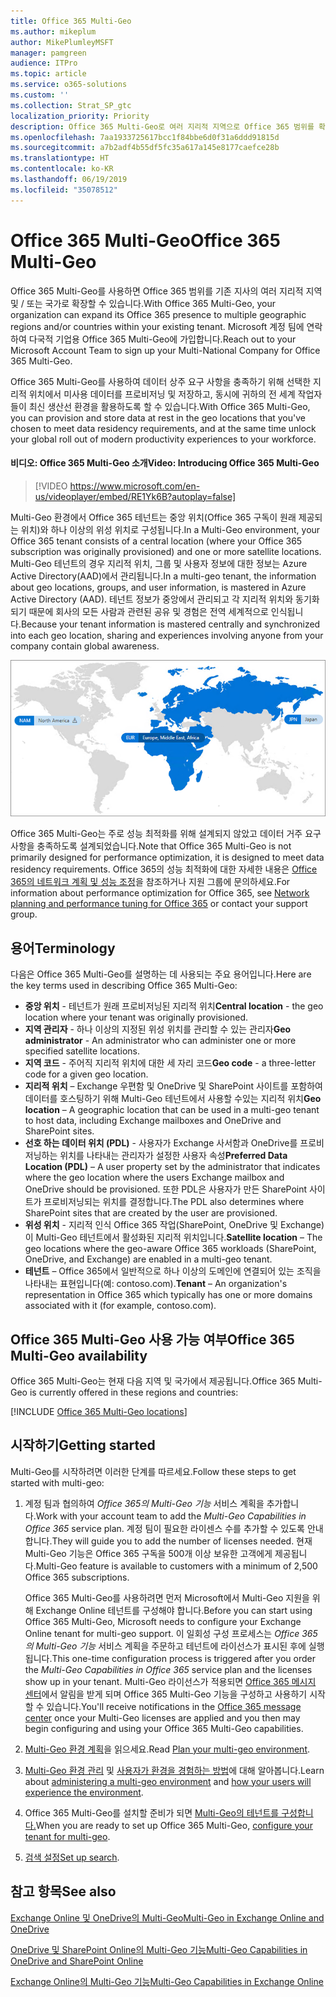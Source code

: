 ```yaml
---
title: Office 365 Multi-Geo
ms.author: mikeplum
author: MikePlumleyMSFT
manager: pamgreen
audience: ITPro
ms.topic: article
ms.service: o365-solutions
ms.custom: ''
ms.collection: Strat_SP_gtc
localization_priority: Priority
description: Office 365 Multi-Geo로 여러 지리적 지역으로 Office 365 범위를 확장합니다.
ms.openlocfilehash: 7aa1933725617bcc1f84bbe6d0f31a6ddd91815d
ms.sourcegitcommit: a7b2adf4b55df5fc35a617a145e8177caefce28b
ms.translationtype: HT
ms.contentlocale: ko-KR
ms.lasthandoff: 06/19/2019
ms.locfileid: "35078512"
---
```

# <a name="office-365-multi-geo"></a><span data-ttu-id="1decd-103">Office 365 Multi-Geo</span><span class="sxs-lookup"><span data-stu-id="1decd-103">Office 365 Multi-Geo</span></span>

<span data-ttu-id="1decd-104">Office 365 Multi-Geo를 사용하면 Office 365 범위를 기존 지사의 여러 지리적 지역 및 / 또는 국가로 확장할 수 있습니다.</span><span class="sxs-lookup"><span data-stu-id="1decd-104">With Office 365 Multi-Geo, your organization can expand its Office 365 presence to multiple geographic regions and/or countries within your existing tenant.</span></span> <span data-ttu-id="1decd-105">Microsoft 계정 팀에 연락하여 다국적 기업용 Office 365 Multi-Geo에 가입합니다.</span><span class="sxs-lookup"><span data-stu-id="1decd-105">Reach out to your Microsoft Account Team to sign up your Multi-National Company for Office 365 Multi-Geo.</span></span>
  
<span data-ttu-id="1decd-106">Office 365 Multi-Geo를 사용하여 데이터 상주 요구 사항을 충족하기 위해 선택한 지리적 위치에서 미사용 데이터를 프로비저닝 및 저장하고, 동시에 귀하의 전 세계 작업자들이 최신 생산선 환경을 활용하도록 할 수 있습니다.</span><span class="sxs-lookup"><span data-stu-id="1decd-106">With Office 365 Multi-Geo, you can provision and store data at rest in the geo locations that you've chosen to meet data residency requirements, and at the same time unlock your global roll out of modern productivity experiences to your workforce.</span></span>

#### <a name="video-introducing-office-365-multi-geo"></a><span data-ttu-id="1decd-107">비디오: Office 365 Multi-Geo 소개</span><span class="sxs-lookup"><span data-stu-id="1decd-107">Video: Introducing Office 365 Multi-Geo</span></span>

> [!VIDEO https://www.microsoft.com/en-us/videoplayer/embed/RE1Yk6B?autoplay=false]

<span data-ttu-id="1decd-108">Multi-Geo 환경에서 Office 365 테넌트는 중앙 위치(Office 365 구독이 원래 제공되는 위치)와 하나 이상의 위성 위치로 구성됩니다.</span><span class="sxs-lookup"><span data-stu-id="1decd-108">In a Multi-Geo environment, your Office 365 tenant consists of a central location (where your Office 365 subscription was originally provisioned) and one or more satellite locations.</span></span> <span data-ttu-id="1decd-109">Multi-Geo 테넌트의 경우 지리적 위치, 그룹 및 사용자 정보에 대한 정보는 Azure Active Directory(AAD)에서 관리됩니다.</span><span class="sxs-lookup"><span data-stu-id="1decd-109">In a multi-geo tenant, the information about geo locations, groups, and user information, is mastered in Azure Active Directory (AAD).</span></span> <span data-ttu-id="1decd-110">테넌트 정보가 중앙에서 관리되고 각 지리적 위치와 동기화되기 때문에 회사의 모든 사람과 관련된 공유 및 경험은 전역 세계적으로 인식됩니다.</span><span class="sxs-lookup"><span data-stu-id="1decd-110">Because your tenant information is mastered centrally and synchronized into each geo location, sharing and experiences involving anyone from your company contain global awareness.</span></span>

![SharePoint 관리 센터의 Multi-Geo 지도 스크린샷](media/multi-geo-world-map.png)

<span data-ttu-id="1decd-112">Office 365 Multi-Geo는 주로 성능 최적화를 위해 설계되지 않았고 데이터 거주 요구 사항을 충족하도록 설계되었습니다.</span><span class="sxs-lookup"><span data-stu-id="1decd-112">Note that Office 365 Multi-Geo is not primarily designed for performance optimization, it is designed to meet data residency requirements.</span></span> <span data-ttu-id="1decd-113">Office 365의 성능 최적화에 대한 자세한 내용은 [Office 365의 네트워크 계획 및 성능 조정](https://support.office.com/article/e5f1228c-da3c-4654-bf16-d163daee8848)을 참조하거나 지원 그룹에 문의하세요.</span><span class="sxs-lookup"><span data-stu-id="1decd-113">For information about performance optimization for Office 365, see [Network planning and performance tuning for Office 365](https://support.office.com/article/e5f1228c-da3c-4654-bf16-d163daee8848) or contact your support group.</span></span>

## <a name="terminology"></a><span data-ttu-id="1decd-114">용어</span><span class="sxs-lookup"><span data-stu-id="1decd-114">Terminology</span></span>

<span data-ttu-id="1decd-115">다음은 Office 365 Multi-Geo를 설명하는 데 사용되는 주요 용어입니다.</span><span class="sxs-lookup"><span data-stu-id="1decd-115">Here are the key terms used in describing Office 365 Multi-Geo:</span></span>

- <span data-ttu-id="1decd-116">**중앙 위치** - 테넌트가 원래 프로비저닝된 지리적 위치</span><span class="sxs-lookup"><span data-stu-id="1decd-116">**Central location** - the geo location where your tenant was originally provisioned.</span></span>
- <span data-ttu-id="1decd-117">**지역 관리자** - 하나 이상의 지정된 위성 위치를 관리할 수 있는 관리자</span><span class="sxs-lookup"><span data-stu-id="1decd-117">**Geo administrator** - An administrator who can administer one or more specified satellite locations.</span></span>
- <span data-ttu-id="1decd-118">**지역 코드** - 주어직 지리적 위치에 대한 세 자리 코드</span><span class="sxs-lookup"><span data-stu-id="1decd-118">**Geo code** - a three-letter code for a given geo location.</span></span>
- <span data-ttu-id="1decd-119">**지리적 위치** – Exchange 우편함 및 OneDrive 및 SharePoint 사이트를 포함하여 데이터를 호스팅하기 위해 Multi-Geo 테넌트에서 사용할 수있는 지리적 위치</span><span class="sxs-lookup"><span data-stu-id="1decd-119">**Geo location** – A geographic location that can be used in a multi-geo tenant to host data, including Exchange mailboxes and OneDrive and SharePoint sites.</span></span>
- <span data-ttu-id="1decd-120">**선호 하는 데이터 위치 (PDL)** - 사용자가 Exchange 사서함과 OneDrive를 프로비저닝하는 위치를 나타내는 관리자가 설정한 사용자 속성</span><span class="sxs-lookup"><span data-stu-id="1decd-120">**Preferred Data Location (PDL)** – A user property set by the administrator that indicates where the geo location where the users Exchange mailbox and OneDrive should be provisioned.</span></span> <span data-ttu-id="1decd-121">또한 PDL은 사용자가 만든 SharePoint 사이트가 프로비저닝되는 위치를 결정합니다.</span><span class="sxs-lookup"><span data-stu-id="1decd-121">The PDL also determines where SharePoint sites that are created by the user are provisioned.</span></span>
- <span data-ttu-id="1decd-122">**위성 위치** - 지리적 인식 Office 365 작업(SharePoint, OneDrive 및 Exchange)이 Multi-Geo 테넌트에서 활성화된 지리적 위치입니다.</span><span class="sxs-lookup"><span data-stu-id="1decd-122">**Satellite location** – The geo locations where the geo-aware Office 365 workloads (SharePoint, OneDrive, and Exchange) are enabled in a multi-geo tenant.</span></span>
- <span data-ttu-id="1decd-123">**테넌트** – Office 365에서 일반적으로 하나 이상의 도메인에 연결되어 있는 조직을 나타내는 표현입니다(예: contoso.com).</span><span class="sxs-lookup"><span data-stu-id="1decd-123">**Tenant** – An organization's representation in Office 365 which typically has one or more domains associated with it (for example, contoso.com).</span></span>

## <a name="office-365-multi-geo-availability"></a><span data-ttu-id="1decd-124">Office 365 Multi-Geo 사용 가능 여부</span><span class="sxs-lookup"><span data-stu-id="1decd-124">Office 365 Multi-Geo availability</span></span>

<span data-ttu-id="1decd-125">Office 365 Multi-Geo는 현재 다음 지역 및 국가에서 제공됩니다.</span><span class="sxs-lookup"><span data-stu-id="1decd-125">Office 365 Multi-Geo is currently offered in these regions and countries:</span></span>

[!INCLUDE [Office 365 Multi-Geo locations](includes/office-365-multi-geo-locations.md)]

## <a name="getting-started"></a><span data-ttu-id="1decd-126">시작하기</span><span class="sxs-lookup"><span data-stu-id="1decd-126">Getting started</span></span>

<span data-ttu-id="1decd-127">Multi-Geo를 시작하려면 이러한 단계를 따르세요.</span><span class="sxs-lookup"><span data-stu-id="1decd-127">Follow these steps to get started with multi-geo:</span></span>

1. <span data-ttu-id="1decd-128">계정 팀과 협의하여 _Office 365의 Multi-Geo 기능_ 서비스 계획을 추가합니다.</span><span class="sxs-lookup"><span data-stu-id="1decd-128">Work with your account team to add the _Multi-Geo Capabilities in Office 365_ service plan.</span></span> <span data-ttu-id="1decd-129">계정 팀이 필요한 라이센스 수를 추가할 수 있도록 안내합니다.</span><span class="sxs-lookup"><span data-stu-id="1decd-129">They will guide you to add the number of licenses needed.</span></span> <span data-ttu-id="1decd-130">현재 Multi-Geo 기능은 Office 365 구독을 500개 이상 보유한 고객에게 제공됩니다.</span><span class="sxs-lookup"><span data-stu-id="1decd-130">Multi-Geo feature is available to customers with a minimum of 2,500 Office 365 subscriptions.</span></span>

   <span data-ttu-id="1decd-131">Office 365 Multi-Geo를 사용하려면 먼저 Microsoft에서 Multi-Geo 지원을 위해 Exchange Online 테넌트를 구성해야 합니다.</span><span class="sxs-lookup"><span data-stu-id="1decd-131">Before you can start using Office 365 Multi-Geo, Microsoft needs to configure your Exchange Online tenant for multi-geo support.</span></span> <span data-ttu-id="1decd-132">이 일회성 구성 프로세스는 *Office 365의 Multi-Geo 기능* 서비스 계획을 주문하고 테넌트에 라이선스가 표시된 후에 실행됩니다.</span><span class="sxs-lookup"><span data-stu-id="1decd-132">This one-time configuration process is triggered after you order the *Multi-Geo Capabilities in Office 365* service plan and the licenses show up in your tenant.</span></span> <span data-ttu-id="1decd-133">Multi-Geo 라이선스가 적용되면 [Office 365 메시지 센터](https://support.office.com/article/38FB3333-BFCC-4340-A37B-DEDA509C2093)에서 알림을 받게 되며 Office 365 Multi-Geo 기능을 구성하고 사용하기 시작할 수 있습니다.</span><span class="sxs-lookup"><span data-stu-id="1decd-133">You'll receive notifications in the [Office 365 message center](https://support.office.com/article/38FB3333-BFCC-4340-A37B-DEDA509C2093) once your Multi-Geo licenses are applied and you then may begin configuring and using your Office 365 Multi-Geo capabilities.</span></span>

2. <span data-ttu-id="1decd-134">[Multi-Geo 환경 계획](plan-for-multi-geo.md)을 읽으세요.</span><span class="sxs-lookup"><span data-stu-id="1decd-134">Read [Plan your multi-geo environment](plan-for-multi-geo.md).</span></span>

3. <span data-ttu-id="1decd-135">[Multi-Geo 환경 관리](administering-a-multi-geo-environment.md) 및 [사용자가 환경을 경험하는 방법](multi-geo-user-experience.md)에 대해 알아봅니다.</span><span class="sxs-lookup"><span data-stu-id="1decd-135">Learn about [administering a multi-geo environment](administering-a-multi-geo-environment.md) and [how your users will experience the environment](multi-geo-user-experience.md).</span></span>

4. <span data-ttu-id="1decd-136">Office 365 Multi-Geo를 설치할 준비가 되면 [Multi-Geo의 테넌트를 구성합니다.](multi-geo-tenant-configuration.md)</span><span class="sxs-lookup"><span data-stu-id="1decd-136">When you are ready to set up Office 365 Multi-Geo, [configure your tenant for multi-geo](multi-geo-tenant-configuration.md).</span></span>

5. <span data-ttu-id="1decd-137">[검색 설정](configure-search-for-multi-geo.md)</span><span class="sxs-lookup"><span data-stu-id="1decd-137">[Set up search](configure-search-for-multi-geo.md).</span></span>

## <a name="see-also"></a><span data-ttu-id="1decd-138">참고 항목</span><span class="sxs-lookup"><span data-stu-id="1decd-138">See also</span></span>

[<span data-ttu-id="1decd-139">Exchange Online 및 OneDrive의 Multi-Geo</span><span class="sxs-lookup"><span data-stu-id="1decd-139">Multi-Geo in Exchange Online and OneDrive</span></span>](https://Aka.ms/GoMultiGeo)

[<span data-ttu-id="1decd-140">OneDrive 및 SharePoint Online의 Multi-Geo 기능</span><span class="sxs-lookup"><span data-stu-id="1decd-140">Multi-Geo Capabilities in OneDrive and SharePoint Online</span></span>](https://docs.microsoft.com/office365/enterprise/multi-geo-capabilities-in-onedrive-and-sharepoint-online-in-office-365)

[<span data-ttu-id="1decd-141">Exchange Online의 Multi-Geo 기능</span><span class="sxs-lookup"><span data-stu-id="1decd-141">Multi-Geo Capabilities in Exchange Online</span></span>](https://docs.microsoft.com/office365/enterprise/multi-geo-capabilities-in-exchange-online)
